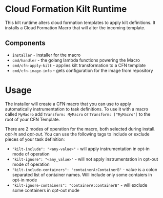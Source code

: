 # Cloud Formation Kilt Runtime
This kilt runtime alters cloud formation templates to apply kilt definitions.
It installs a Cloud Formation Macro that will alter the incoming template.

## Components

* `installer` - installer for the macro
* `cmd/handler` - the golang lambda functions powering the Macro
* `cmd/cfn-apply-kilt` - applies kilt transformation to a CFN template
* `cmd/cfn-image-info` - gets configuration for the image from repository


# Usage
The installer will create a CFN macro that you can use to apply automatically
instrumentation to task definitions. To use it with a macro called `MyMacro` add
`Transform: MyMacro` or `Transform: ["MyMacro"]` to the root of your CFN Template.

There are 2 modes of operation for the macro, both selected during install. *opt-in*
and *opt-out*. You can use the following tags to include or exclude pieces of your 
task definition:

* `"kilt-include": "<any-value>"` - will apply instrumentation in opt-in mode of operation
* `"kilt-ignore": "<any_value>"` - will not apply instrumentation in opt-out mode of operation
* `"kilt-include-containers": "containerA:ContainerB"` - value is a colon separated list of 
  container names. Will include only some contaiers in opt-in mode
* `"kilt-ignore-containers": "containerA:containerB"` - will exclude some containers in 
  opt-out mode